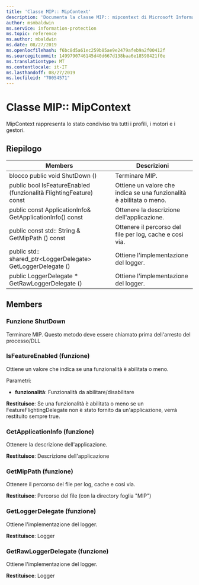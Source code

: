```yaml
---
title: 'Classe MIP:: MipContext'
description: 'Documenta la classe MIP:: mipcontext di Microsoft Information Protection (MIP) SDK.'
author: msmbaldwin
ms.service: information-protection
ms.topic: reference
ms.author: mbaldwin
ms.date: 08/27/2019
ms.openlocfilehash: f6bc8d5a61ec259b85ae9e2479afeb9a2f00412f
ms.sourcegitcommit: 1499790746145d40d667d138baa6e18598421f0e
ms.translationtype: MT
ms.contentlocale: it-IT
ms.lasthandoff: 08/27/2019
ms.locfileid: "70054571"
---
```

# <a name="class-mipmipcontext"></a>Classe MIP:: MipContext 
MipContext rappresenta lo stato condiviso tra tutti i profili, i motori e i gestori.
  
## <a name="summary"></a>Riepilogo
 Members                        | Descrizioni                                
--------------------------------|---------------------------------------------
blocco public void ShutDown ()  |  Terminare MIP.
public bool IsFeatureEnabled (funzionalità FlightingFeature) const  |  Ottiene un valore che indica se una funzionalità è abilitata o meno.
public const ApplicationInfo& GetApplicationInfo() const  |  Ottenere la descrizione dell'applicazione.
public const std:: String & GetMipPath () const  |  Ottenere il percorso del file per log, cache e così via.
public std:: shared_ptr\<LoggerDelegate\> GetLoggerDelegate ()  |  Ottiene l'implementazione del logger.
public LoggerDelegate * GetRawLoggerDelegate ()  |  Ottiene l'implementazione del logger.
  
## <a name="members"></a>Members
  
### <a name="shutdown-function"></a>Funzione ShutDown
Terminare MIP.
Questo metodo deve essere chiamato prima dell'arresto del processo/DLL
  
### <a name="isfeatureenabled-function"></a>IsFeatureEnabled (funzione)
Ottiene un valore che indica se una funzionalità è abilitata o meno.

Parametri:  
* **funzionalità**: Funzionalità da abilitare/disabilitare



  
**Restituisce**: Se una funzionalità è abilitata o meno se un FeatureFlightingDelegate non è stato fornito da un'applicazione, verrà restituito sempre true.
  
### <a name="getapplicationinfo-function"></a>GetApplicationInfo (funzione)
Ottenere la descrizione dell'applicazione.

  
**Restituisce**: Descrizione dell'applicazione
  
### <a name="getmippath-function"></a>GetMipPath (funzione)
Ottenere il percorso del file per log, cache e così via.

  
**Restituisce**: Percorso del file (con la directory foglia "MIP")
  
### <a name="getloggerdelegate-function"></a>GetLoggerDelegate (funzione)
Ottiene l'implementazione del logger.

  
**Restituisce**: Logger
  
### <a name="getrawloggerdelegate-function"></a>GetRawLoggerDelegate (funzione)
Ottiene l'implementazione del logger.

  
**Restituisce**: Logger